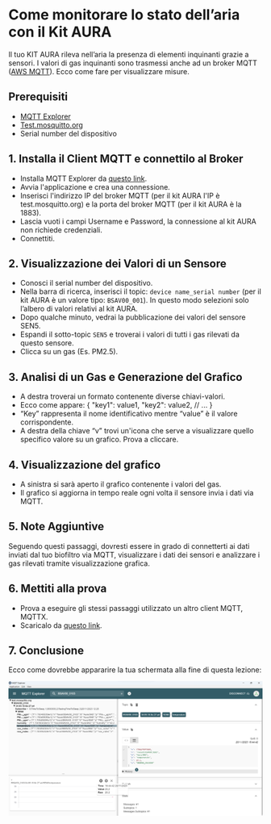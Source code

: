 # Come monitorare lo stato dell’aria con il Kit AURA

Il tuo KIT AURA rileva nell’aria la presenza di elementi inquinanti grazie a sensori. 
I valori di gas inquinanti sono trasmessi anche ad un broker MQTT ([AWS MQTT](https://aws.amazon.com/it/what-is/mqtt/)). 
Ecco come fare per visualizzare misure.

## Prerequisiti

- [MQTT Explorer](http://mqtt-explorer.com/)
- [Test.mosquitto.org](https://test.mosquitto.org/)
- Serial number del dispositivo

## 1. Installa il Client MQTT e connettilo al Broker

- Installa MQTT Explorer da [questo link](http://mqtt-explorer.com/).
- Avvia l'applicazione e crea una connessione.
- Inserisci l'indirizzo IP del broker MQTT (per il kit AURA l'IP è test.mosquitto.org) e la porta del broker MQTT (per il kit AURA è la 1883).
- Lascia vuoti i campi Username e Password, la connessione al kit AURA non richiede credenziali.
- Connettiti.

## 2. Visualizzazione dei Valori di un Sensore

- Conosci il serial number del dispositivo.
- Nella barra di ricerca, inserisci il topic: `device name_serial number` (per il kit AURA è un valore tipo: `BSAV00_001`). In questo modo selezioni solo l’albero di valori relativi al kit AURA.
- Dopo qualche minuto, vedrai la pubblicazione dei valori del sensore SEN5.
- Espandi il sotto-topic `SEN5` e troverai i valori di tutti i gas rilevati da questo sensore.
- Clicca su un gas (Es. PM2.5).

## 3. Analisi di un Gas e Generazione del Grafico

- A destra troverai un formato contenente diverse chiavi-valori.
- Ecco come appare: {
"key1": value1,
"key2": value2,
// ...
}
-  “Key” rappresenta il nome identificativo mentre “value” è il valore corrispondente. 
-  A destra della chiave “v” trovi un'icona che serve a visualizzare quello specifico valore su un grafico. Prova a cliccare.

## 4. Visualizzazione del grafico

-  A sinistra si sarà aperto il grafico contenente i valori del gas. 
-  Il grafico si aggiorna in tempo reale ogni volta il sensore invia i dati via MQTT. 

## 5. Note Aggiuntive

Seguendo questi passaggi, dovresti essere in grado di connetterti ai dati inviati dal tuo biofiltro via MQTT, visualizzare i dati dei sensori e analizzare i gas rilevati tramite visualizzazione grafica.

## 6. Mettiti alla prova

- Prova a eseguire gli stessi passaggi utilizzato un altro client MQTT, MQTTX.
- Scaricalo da [questo link](https://mqttx.app/).

## 7. Conclusione 

Ecco come dovrebbe appararire la tua schermata alla fine di questa lezione: 

![Esempio Finale](https://github.com/OfficineAura/OfficineAuraEsempi/blob/main/Esempio_1/Mqtt_explorer_example.png)
